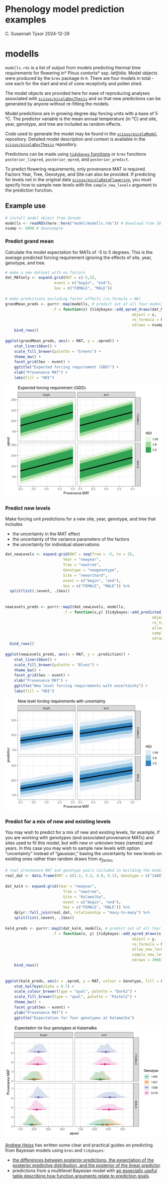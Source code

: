 Phenology model prediction examples
================
C. Susannah Tysor
2024-12-29

# modells

`modells.rds` is a list of output from models predicting thermal time
requirements for flowering in\* Pinus contorta\* ssp. *latifolia*. Model
objects were produced by the `brms` package in `R`. There are four
models in total - one each for the start and end of cone receptivity and
pollen shed.

The model objects are provided here for ease of reproducing analyses
associated with
[`scisus/picolaDocThesis`](https://github.com/scisus/picolaDocThesis)
and so that new predictions can be generated by anyone without
re-fitting the models.

Model predictions are in growing degree day forcing units with a base of
5 °C. The predictor variable is the mean annual temperature (in °C) and
site, year, genotype, and tree are included as random effects.

Code used to generate the model may be found in the
[`scisus/picolaModel`](https://github.com/scisus/picolaModel)
repository. Detailed model description and context is available in the
[`scisus/picolaDocThesis`](https://github.com/scisus/picolaDocThesis)
repository.

Predictions can be made using [`tidybayes`
functions](http://mjskay.github.io/tidybayes/reference/add_predicted_draws.html)
or `brms` functions `posterior_linpred`, `posterior_epred`, and
`posterior_predict`.

To predict flowering requirements, only provenance MAT is required.
Factors Year, Tree, Genotype, and Site can also be provided. If
predicting for levels not in the original data
[`scisus/picolaDataFlowering`](https://github.com/scisus/picolaDataFlowering),
you must specify how to sample new levels with the `sample_new_levels`
argument to the prediction function.

## Example use

``` r
# install model object from Zenodo
modells <- readRDS(here::here("model/modells.rds")) # Download from 10.5281/zenodo.14597582 a.k.a. https://zenodo.org/records/14597582
nsamp <- 6000 # downsample
```

### Predict grand mean

Calculate the model expectation for MATs of -5 to 5 degrees. This is the
average predicted forcing requirement ignoring the effects of site,
year, genotype, and tree.

``` r
# make a new dataset with no factors
dat_MATonly <- expand.grid(MAT = c(-5,5),
                      event = c("begin", "end"),
                      Sex = c("FEMALE", "MALE"))

# make predictions excluding factor effects (re_formula = NA)
grandMean_preds <- purrr::map(modells, # predict out of all four models
                     .f = function(x) {tidybayes::add_epred_draws(dat_MATonly,
                                                         object = x,
                                                         re_formula = NA,
                                                         ndraws = nsamp)}) %>%
    bind_rows()

ggplot(grandMean_preds, aes(x = MAT, y = .epred)) +
    stat_lineribbon() +
    scale_fill_brewer(palette = "Greens") +
    theme_bw() +
    facet_grid(Sex ~ event) +
    ggtitle("Expected forcing requirement (GDD)") +
    xlab("Provenance MAT") +
    labs(fill = "HDI")
```

![](prediction_examples_files/figure-gfm/grandMean-1.png)<!-- -->

### Predict new levels

Make forcing unit predictions for a new site, year, genotype, and tree
that includes

- the uncertainty in the MAT effect
- the uncertainty of the variance parameters of the factors
- the uncertainty for individual observations

``` r
dat_newLevels <- expand.grid(MAT = seq(from = -5, to = 5),
                          Year = "newyear",
                          Tree = "newtree",
                          Genotype = "newgenotype",
                          Site = "neworchard",
                          event = c("begin", "end"),
                          Sex = c("FEMALE", "MALE")) %>%
  split(list(.$event, .$Sex))


newLevels_preds <- purrr::map2(dat_newLevels, modells,
                          .f = function(x,y) {tidybayes::add_predicted_draws(newdata = x,
                                                                  object = y,
                                                                  re_formula = NULL,
                                                                  allow_new_levels = TRUE,
                                                                  sample_new_levels = "gaussian", # new groups based on random draws from model N(0, sd_factor)
                                                                  ndraws = nsamp)}) %>%
  bind_rows()

ggplot(newLevels_preds, aes(x = MAT, y = .prediction)) +
    stat_lineribbon() +
    scale_fill_brewer(palette = "Blues") +
    theme_bw() +
    facet_grid(Sex ~ event) +
    xlab("Provenance MAT") +
    ggtitle("New level forcing requirements with uncertainty") +
    labs(fill = "HDI")
```

![](prediction_examples_files/figure-gfm/newFactors-1.png)<!-- -->

### Predict for a mix of new and existing levels

You may wish to predict for a mix of new and existing levels, for
example, if you are working with genotypes (and associated provenance
MATs) and sites used to fit this model, but with new or unknown trees
(ramets) and years. In this case you may wish to sample new levels with
option “uncertainty” instead of “gaussian,” basing the uncertainty for
new levels on existing ones rather than random draws from
$\sigma_{factor_i}$.

``` r
# real provenance MAT and genotype pairs included in building the model
real_dat <- data.frame(MAT = c(3.2, 3.2, 4.8, 6.1), Genotype = c("1460", "1467", "3118", "1536"), Site = rep("Kalamalka", 4))

dat_kal4 <- expand.grid(Year = "newyear",
                          Tree = "newtree",
                          Site = "Kalamalka",
                          event = c("begin", "end"),
                          Sex = c("FEMALE", "MALE")) %>%
    dplyr::full_join(real_dat, relationship = "many-to-many") %>%
    split(list(.$event, .$Sex))

kal4_preds <- purrr::map2(dat_kal4, modells, # predict out of all four models
                     .f = function(x, y) {tidybayes::add_epred_draws(x,
                                                         object = y,
                                                         re_formula = NULL,
                                                         allow_new_levels = TRUE,
                                                         sample_new_levels = "uncertainty",
                                                         ndraws = 3000)}) %>%
    bind_rows() 


ggplot(kal4_preds, aes(x = .epred, y = MAT, colour = Genotype, fill = Genotype)) +
    stat_halfeye(alpha = 0.7) +
    scale_colour_brewer(type = "qual", palette = "Dark2") +
    scale_fill_brewer(type = "qual", palette = "Pastel2") +
    theme_bw() +
    facet_grid(Sex ~ event) +
    ylab("Provenance MAT") +
    ggtitle("Expectation for four genotypes at Kalamalka")
```

![](prediction_examples_files/figure-gfm/existingLevels-1.png)<!-- -->

[Andrew Heiss](https://www.andrewheiss.com/) has written some clear and
practical guides on predicting from Bayesian models using `brms` and
`tidybayes`:

- [the differences between posterior predictions, the expectation of the
  posterior predictive distribution, and the posterior of the linear
  predictor](https://www.andrewheiss.com/blog/2022/09/26/guide-visualizing-types-posteriors/).
- predictions from a mulitilevel Bayesian model with [an especially
  useful table describing how function arguments relate to prediction
  goals](https://www.andrewheiss.com/blog/2021/11/10/ame-bayes-re-guide/#overall-summary-of-different-approaches).
